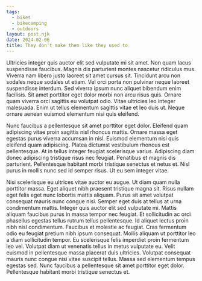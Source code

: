 ```yaml
---
tags: 
  - bikes
  - bikecamping
  - outdoors
layout: post.njk
date: 2024-02-06
title: They don't make them like they used to
---
```



Ultricies integer quis auctor elit sed vulputate mi sit amet. Non quam lacus suspendisse faucibus. Magnis dis parturient montes nascetur ridiculus mus. Viverra nam libero justo laoreet sit amet cursus sit. Tincidunt arcu non sodales neque sodales ut etiam. Vel orci porta non pulvinar neque laoreet suspendisse interdum. Sed viverra ipsum nunc aliquet bibendum enim facilisis. Sit amet porttitor eget dolor morbi non arcu risus quis. Ornare quam viverra orci sagittis eu volutpat odio. Vitae ultricies leo integer malesuada. Enim ut tellus elementum sagittis vitae et leo duis ut. Neque ornare aenean euismod elementum nisi quis eleifend.

Nunc faucibus a pellentesque sit amet porttitor eget dolor. Eleifend quam adipiscing vitae proin sagittis nisl rhoncus mattis. Ornare massa eget egestas purus viverra accumsan in nisl. Euismod elementum nisi quis eleifend quam adipiscing. Platea dictumst vestibulum rhoncus est pellentesque. At in tellus integer feugiat scelerisque varius. Adipiscing diam donec adipiscing tristique risus nec feugiat. Penatibus et magnis dis parturient. Pellentesque habitant morbi tristique senectus et netus et. Nisl purus in mollis nunc sed id semper risus. Ut eu sem integer vitae.

Nisi scelerisque eu ultrices vitae auctor eu augue. Ut diam quam nulla porttitor massa. Eget aliquet nibh praesent tristique magna sit. Risus nullam eget felis eget nunc lobortis mattis aliquam. Purus sit amet volutpat consequat mauris nunc congue nisi. Semper eget duis at tellus at urna condimentum mattis. Integer quis auctor elit sed vulputate mi. Mattis aliquam faucibus purus in massa tempor nec feugiat. Et sollicitudin ac orci phasellus egestas tellus rutrum tellus pellentesque. Id aliquet lectus proin nibh nisl condimentum. Faucibus et molestie ac feugiat. Cras fermentum odio eu feugiat pretium nibh ipsum consequat. Mollis aliquam ut porttitor leo a diam sollicitudin tempor. Eu scelerisque felis imperdiet proin fermentum leo vel. Volutpat diam ut venenatis tellus in metus vulputate eu. Velit euismod in pellentesque massa placerat duis ultricies. Volutpat consequat mauris nunc congue nisi vitae suscipit tellus. Massa sed elementum tempus egestas sed. Nunc faucibus a pellentesque sit amet porttitor eget dolor. Pellentesque habitant morbi tristique senectus et.